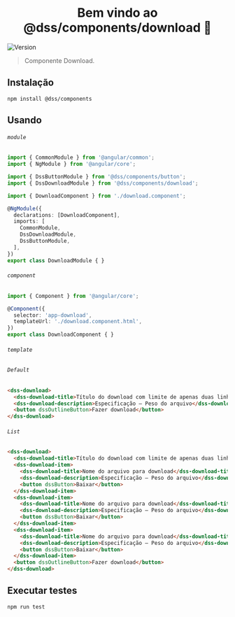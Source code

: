 <h1 align="center">Bem vindo ao @dss/components/download 👋</h1>
<p>
  <img alt="Version" src="https://img.shields.io/badge/adicionado%20na%20versão-1.20.0-blue.svg?cacheSeconds=2592000" />
</p>

> Componente Download.

## Instalação

```shell
npm install @dss/components
```

## Usando

###### `module`

```ts
import { CommonModule } from '@angular/common';
import { NgModule } from '@angular/core';

import { DssButtonModule } from '@dss/components/button';
import { DssDownloadModule } from '@dss/components/download';

import { DownloadComponent } from './download.component';

@NgModule({
  declarations: [DownloadComponent],
  imports: [
    CommonModule,
    DssDownloadModule,
    DssButtonModule,
  ],
})
export class DownloadModule { }
```

###### `component`

```ts
import { Component } from '@angular/core';

@Component({
  selector: 'app-download',
  templateUrl: './download.component.html',
})
export class DownloadComponent { }
```

###### `template`

###### `Default`

```html
<dss-download>
  <dss-download-title>Título do download com limite de apenas duas linhas</dss-download-title>
  <dss-download-description>Especificação – Peso do arquivo</dss-download-description>
  <button dssOutlineButton>Fazer download</button>
</dss-download>
```

###### `List`

```html
<dss-download>
  <dss-download-title>Título do download com limite de apenas duas linhas</dss-download-title>
  <dss-download-item>
    <dss-download-title>Nome do arquivo para download</dss-download-title>
    <dss-download-description>Especificação – Peso do arquivo</dss-download-description>
    <button dssButton>Baixar</button>
  </dss-download-item>
  <dss-download-item>
    <dss-download-title>Nome do arquivo para download</dss-download-title>
    <dss-download-description>Especificação – Peso do arquivo</dss-download-description>
    <button dssButton>Baixar</button>
  </dss-download-item>
  <dss-download-item>
    <dss-download-title>Nome do arquivo para download</dss-download-title>
    <dss-download-description>Especificação – Peso do arquivo</dss-download-description>
    <button dssButton>Baixar</button>
  </dss-download-item>
  <button dssOutlineButton>Fazer download</button>
</dss-download>
```

## Executar testes

```shell
npm run test
```
